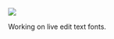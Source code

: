 ![](https://db-feed.s3.us-east-1.amazonaws.com/next-s3-uploads/f3a60108-929f-44fd-a778-39952467a1c8/Screenshot%25202022-11-20%25201.27.47%2520PM.png)

Working on live edit text fonts.